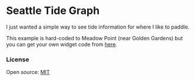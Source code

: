 # Seattle Tide Graph

I just wanted a simple way to see tide information for where I like to paddle.

This example is hard-coded to Meadow Point (near Golden Gardens) but you can get your own widget code from [here](https://www.tidegraph.com/index.php?page=339264.txt&src=//tides.tidegraph.com/api/tidegraph.php?bg%3Dwhite%26scale%3D1%26color%3Dblack%26lat%3D47.6733790%26lng%3D-122.4076660&background_option=white-black&scale=1&station_option=latlng_station&lat=47.6733790&lng=-122.4076660).

### License

Open source: [MIT](https://opensource.org/licenses/MIT)
